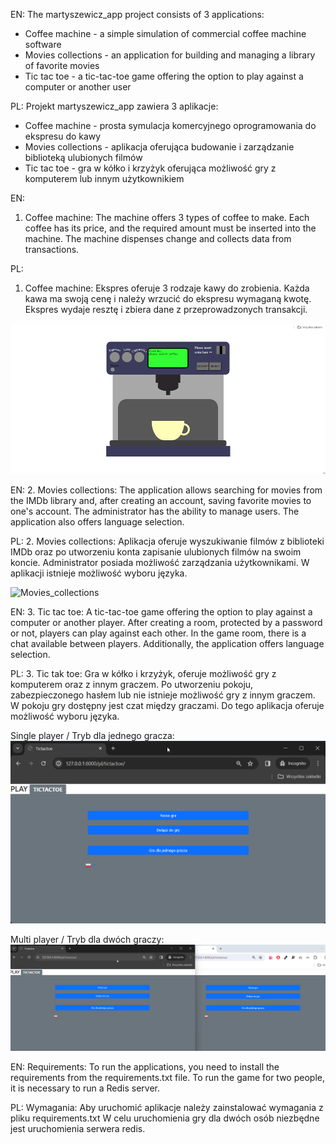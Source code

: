 EN:
  The martyszewicz_app project consists of 3 applications:
  - Coffee machine - a simple simulation of commercial coffee machine software
  - Movies collections - an application for building and managing a library of favorite movies
  - Tic tac toe - a tic-tac-toe game offering the option to play against a computer or another user

PL:
  Projekt martyszewicz_app zawiera 3 aplikacje:
  - Coffee machine - prosta symulacja komercyjnego oprogramowania do ekspresu do kawy
  - Movies collections - aplikacja oferująca budowanie i zarządzanie biblioteką ulubionych filmów
  - Tic tac toe - gra w kółko i krzyżyk oferująca możliwość gry z komputerem lub innym użytkownikiem

EN:
  1. Coffee machine:
  The machine offers 3 types of coffee to make. Each coffee has its price, and the required amount must be inserted into the machine. The machine dispenses change and collects data from transactions.

PL:
  1. Coffee machine:
  Ekspres oferuje 3 rodzaje kawy do zrobienia. Każda kawa ma swoją cenę i należy wrzucić do ekspresu wymaganą kwotę. Ekspres wydaje resztę i zbiera dane z przeprowadzonych transakcji.

  ![Coffee_machine](images/coffee_machine.gif)

EN:
  2. Movies collections:
  The application allows searching for movies from the IMDb library and, after creating an account, saving favorite movies to one's account. The administrator has the ability to manage users.
  The application also offers language selection.
  
PL:
  2. Movies collections:
  Aplikacja oferuje wyszukiwanie filmów z biblioteki IMDb oraz po utworzeniu konta zapisanie ulubionych filmów na swoim koncie. Administrator posiada możliwość zarządzania użytkownikami.
  W aplikacji istnieje możliwość wyboru języka.
  
![Movies_collections](images/movies_collections.gif)

EN:
  3. Tic tac toe:
  A tic-tac-toe game offering the option to play against a computer or another player. After creating a room, protected by a password or not, players can play against each other. In the game room, there is a chat   available between players.
  Additionally, the application offers language selection.
  
PL:
  3. Tic tak toe:
  Gra w kółko i krzyżyk, oferuje możliwość gry z komputerem oraz z innym graczem. 
  Po utworzeniu pokoju, zabezpieczonego hasłem lub nie istnieje możliwość gry z innym graczem. W pokoju gry dostępny jest czat między graczami.
  Do tego aplikacja oferuje możliwość wyboru języka.


  Single player / Tryb dla jednego gracza:
  ![Tictactoe singleplayer](images/tictactoe_singleplayer.gif)

  Multi player / Tryb dla dwóch graczy:
  ![Tictactoe_multiplayer](images/tictactoe_multiplayer.gif)

EN:
  Requirements:
  To run the applications, you need to install the requirements from the requirements.txt file.
  To run the game for two people, it is necessary to run a Redis server.
  
PL:
  Wymagania:
  Aby uruchomić aplikacje należy zainstalować wymagania z pliku requirements.txt
  W celu uruchomienia gry dla dwóch osób niezbędne jest uruchomienia serwera redis.
